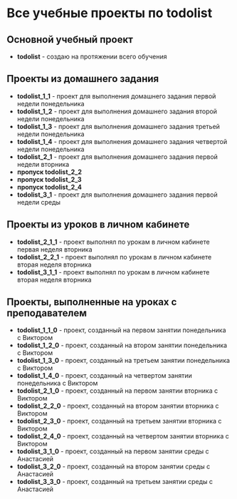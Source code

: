 # Все учебные проекты по todolist

## Основной учебный проект
- **todolist** - создаю на протяжении всего обучения

## Проекты из домашнего задания
- **todolist_1_1** - проект для выполнения домашнего задания первой недели понедельника
- **todolist_1_2** - проект для выполнения домашнего задания второй недели понедельника
- **todolist_1_3** - проект для выполнения домашнего задания третьей недели понедельника
- **todolist_1_4** - проект для выполнения домашнего задания четвертой недели понедельника
- **todolist_2_1** - проект для выполнения домашнего задания первой недели вторника
- **пропуск todolist_2_2**
- **пропуск todolist_2_3**
- **пропуск todolist_2_4**
- **todolist_3_1** - проект для выполнения домашнего задания первой недели среды

## Проекты из уроков в личном кабинете
- **todolist_2_1_1** - проект выполнял по урокам в личном кабинете первая неделя вторника
- **todolist_2_2_1** - проект выполнял по урокам в личном кабинете вторая неделя вторника
- **todolist_3_1_1** - проект выполнял по урокам в личном кабинете вторая неделя вторника

## Проекты, выполненные на уроках с преподавателем
- **todolist_1_1_0** - проект, созданный на первом занятии понедельника с Виктором
- **todolist_1_2_0** - проект, созданный на втором занятии понедельника с Виктором
- **todolist_1_3_0** - проект, созданный на третьем занятии понедельника с Виктором
- **todolist_1_4_0** - проект, созданный на четвертом занятии понедельника с Виктором
- **todolist_2_1_0** - проект, созданный на первом занятии вторника с Виктором
- **todolist_2_2_0** - проект, созданный на втором занятии вторника с Виктором
- **todolist_2_3_0** - проект, созданный на третьем занятии вторника с Виктором
- **todolist_2_4_0** - проект, созданный на четвертом занятии вторника с Виктором
- **todolist_3_1_0** - проект, созданный на первом занятии среды с Анастасией
- **todolist_3_2_0** - проект, созданный на втором занятии среды с Анастасией
- **todolist_3_3_0** - проект, созданный на третьем занятии среды с Анастасией
